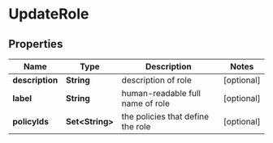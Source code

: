 

# UpdateRole


## Properties

| Name | Type | Description | Notes |
|------------ | ------------- | ------------- | -------------|
|**description** | **String** | description of role |  [optional] |
|**label** | **String** | human-readable full name of role |  [optional] |
|**policyIds** | **Set&lt;String&gt;** | the policies that define the role |  [optional] |




